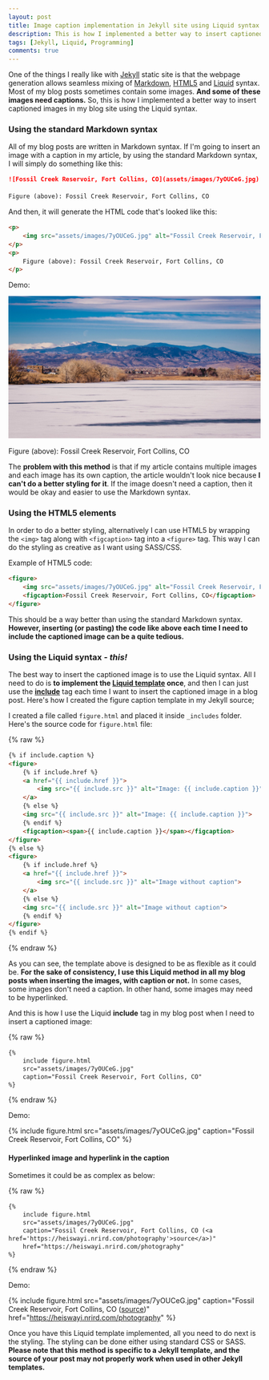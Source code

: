 ```yaml
---
layout: post
title: Image caption implementation in Jekyll site using Liquid syntax
description: This is how I implemented a better way to insert captioned images in my blog site using the Liquid syntax.
tags: [Jekyll, Liquid, Programming]
comments: true
---
```


One of the things I really like with [Jekyll](https://jekyllrb.com/) static site is that the webpage generation allows seamless mixing of [Markdown](https://en.wikipedia.org/wiki/Markdown), [HTML5](https://en.wikipedia.org/wiki/HTML5) and [Liquid](https://shopify.github.io/liquid/) syntax. Most of my blog posts sometimes contain some images. **And some of these images need captions.** So, this is how I implemented a better way to insert captioned images in my blog site using the Liquid syntax.



### Using the standard Markdown syntax

All of my blog posts are written in Markdown syntax. If I'm going to insert an image with a caption in my article, by using the standard Markdown syntax, I will simply do something like this:

```markdown
![Fossil Creek Reservoir, Fort Collins, CO](assets/images/7yOUCeG.jpg)

Figure (above): Fossil Creek Reservoir, Fort Collins, CO
```

And then, it will generate the HTML code that's looked like this:

```html
<p>
    <img src="assets/images/7yOUCeG.jpg" alt="Fossil Creek Reservoir, Fort Collins, CO">
</p>
<p>
    Figure (above): Fossil Creek Reservoir, Fort Collins, CO
</p>
```

Demo:

![Fossil Creek Reservoir, Fort Collins, CO](assets/images/7yOUCeG.jpg)

Figure (above): Fossil Creek Reservoir, Fort Collins, CO

The **problem with this method** is that if my article contains multiple images and each image has its own caption, the article wouldn't look nice because **I can't do a better styling for it**. If the image doesn't need a caption, then it would be okay and easier to use the Markdown syntax.



### Using the HTML5 elements

In order to do a better styling, alternatively I can use HTML5 by wrapping the `<img>` tag along with `<figcaption>` tag into a `<figure>` tag. This way I can do the styling as creative as I want using SASS/CSS.

Example of HTML5 code:

```html
<figure>
    <img src="assets/images/7yOUCeG.jpg" alt="Fossil Creek Reservoir, Fort Collins, CO">
    <figcaption>Fossil Creek Reservoir, Fort Collins, CO</figcaption>
</figure>
```

This should be a way better than using the standard Markdown syntax. **However, inserting (or pasting) the code like above each time I need to include the captioned image can be a quite tedious.**



### Using the Liquid syntax _- this!_

The best way to insert the captioned image is to use the Liquid syntax. All I need to do is **to implement the [Liquid template](https://jekyllrb.com/docs/templates/) once**, and then I can just use the [**include**](https://jekyllrb.com/docs/includes/) tag each time I want to insert the captioned image in a blog post. Here's how I created the figure caption template in my Jekyll source;

I created a file called `figure.html` and placed it inside `_includes` folder. Here's the source code for `figure.html` file:

{% raw %}
```html
{% if include.caption %}
<figure>
    {% if include.href %}
    <a href="{{ include.href }}">
        <img src="{{ include.src }}" alt="Image: {{ include.caption }}">
    </a>
    {% else %}
    <img src="{{ include.src }}" alt="Image: {{ include.caption }}">
    {% endif %}
    <figcaption><span>{{ include.caption }}</span></figcaption>
</figure>
{% else %}
<figure>
    {% if include.href %}
    <a href="{{ include.href }}">
        <img src="{{ include.src }}" alt="Image without caption">
    </a>
    {% else %}
    <img src="{{ include.src }}" alt="Image without caption">
    {% endif %}
</figure>
{% endif %}
```
{% endraw %}

As you can see, the template above is designed to be as flexible as it could be. **For the sake of consistency, I use this Liquid method in all my blog posts when inserting the images, with caption or not.** In some cases, some images don't need a caption. In other hand, some images may need to be hyperlinked.

And this is how I use the Liquid **include** tag in my blog post when I need to insert a captioned image:

{% raw %}
```liquid
{%
    include figure.html 
    src="assets/images/7yOUCeG.jpg" 
    caption="Fossil Creek Reservoir, Fort Collins, CO"
%}
```
{% endraw %}

Demo:

{%
    include figure.html 
    src="assets/images/7yOUCeG.jpg" 
    caption="Fossil Creek Reservoir, Fort Collins, CO"
%}

#### Hyperlinked image and hyperlink in the caption

Sometimes it could be as complex as below:

{% raw %}
```liquid
{%
    include figure.html 
    src="assets/images/7yOUCeG.jpg" 
    caption="Fossil Creek Reservoir, Fort Collins, CO (<a href='https://heiswayi.nrird.com/photography'>source</a>)"
    href="https://heiswayi.nrird.com/photography"
%}
```
{% endraw %}

Demo:

{%
    include figure.html 
    src="assets/images/7yOUCeG.jpg" 
    caption="Fossil Creek Reservoir, Fort Collins, CO (<a href='https://heiswayi.nrird.com/photography'>source</a>)"
    href="https://heiswayi.nrird.com/photography"
%}

Once you have this Liquid template implemented, all you need to do next is the styling. The styling can be done either using standard CSS or SASS. **Please note that this method is specific to a Jekyll template, and the source of your post may not properly work when used in other Jekyll templates.**